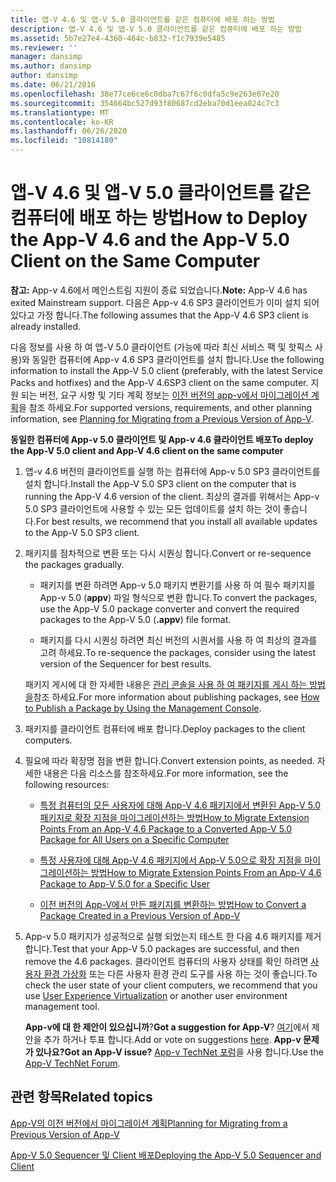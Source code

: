 ```yaml
---
title: 앱-V 4.6 및 앱-V 5.0 클라이언트를 같은 컴퓨터에 배포 하는 방법
description: 앱-V 4.6 및 앱-V 5.0 클라이언트를 같은 컴퓨터에 배포 하는 방법
ms.assetid: 5b7e27e4-4360-464c-b832-f1c7939e5485
ms.reviewer: ''
manager: dansimp
ms.author: dansimp
author: dansimp
ms.date: 06/21/2016
ms.openlocfilehash: 38e77ce6ce6c0dba7c67f6c0dfa5c9e263e07e20
ms.sourcegitcommit: 354664bc527d93f80687cd2eba70d1eea024c7c3
ms.translationtype: MT
ms.contentlocale: ko-KR
ms.lasthandoff: 06/26/2020
ms.locfileid: "10814180"
---
```

# <span data-ttu-id="e6927-103">앱-V 4.6 및 앱-V 5.0 클라이언트를 같은 컴퓨터에 배포 하는 방법</span><span class="sxs-lookup"><span data-stu-id="e6927-103">How to Deploy the App-V 4.6 and the App-V 5.0 Client on the Same Computer</span></span>

<span data-ttu-id="e6927-104">**참고:** App-v 4.6에서 메인스트림 지원이 종료 되었습니다.</span><span class="sxs-lookup"><span data-stu-id="e6927-104">**Note:** App-V 4.6 has exited Mainstream support.</span></span> <span data-ttu-id="e6927-105">다음은 App-v 4.6 SP3 클라이언트가 이미 설치 되어 있다고 가정 합니다.</span><span class="sxs-lookup"><span data-stu-id="e6927-105">The following assumes that the App-V 4.6 SP3 client is already installed.</span></span>

<span data-ttu-id="e6927-106">다음 정보를 사용 하 여 앱-V 5.0 클라이언트 (가능에 따라 최신 서비스 팩 및 핫픽스 사용)와 동일한 컴퓨터에 App-v 4.6 SP3 클라이언트를 설치 합니다.</span><span class="sxs-lookup"><span data-stu-id="e6927-106">Use the following information to install the App-V 5.0 client (preferably, with the latest Service Packs and hotfixes) and the App-V 4.6SP3 client on the same computer.</span></span> <span data-ttu-id="e6927-107">지원 되는 버전, 요구 사항 및 기타 계획 정보는 [이전 버전의 app-v에서 마이그레이션 계획](planning-for-migrating-from-a-previous-version-of-app-v.md)을 참조 하세요.</span><span class="sxs-lookup"><span data-stu-id="e6927-107">For supported versions, requirements, and other planning information, see [Planning for Migrating from a Previous Version of App-V](planning-for-migrating-from-a-previous-version-of-app-v.md).</span></span>

**<span data-ttu-id="e6927-108">동일한 컴퓨터에 App-v 5.0 클라이언트 및 App-v 4.6 클라이언트 배포</span><span class="sxs-lookup"><span data-stu-id="e6927-108">To deploy the App-V 5.0 client and App-V 4.6 client on the same computer</span></span>**

1.  <span data-ttu-id="e6927-109">앱-v 4.6 버전의 클라이언트를 실행 하는 컴퓨터에 App-v 5.0 SP3 클라이언트를 설치 합니다.</span><span class="sxs-lookup"><span data-stu-id="e6927-109">Install the App-V 5.0 SP3 client on the computer that is running the App-V 4.6 version of the client.</span></span> <span data-ttu-id="e6927-110">최상의 결과를 위해서는 App-v 5.0 SP3 클라이언트에 사용할 수 있는 모든 업데이트를 설치 하는 것이 좋습니다.</span><span class="sxs-lookup"><span data-stu-id="e6927-110">For best results, we recommend that you install all available updates to the App-V 5.0 SP3 client.</span></span>

2.  <span data-ttu-id="e6927-111">패키지를 점차적으로 변환 또는 다시 시퀀싱 합니다.</span><span class="sxs-lookup"><span data-stu-id="e6927-111">Convert or re-sequence the packages gradually.</span></span>

    -   <span data-ttu-id="e6927-112">패키지를 변환 하려면 App-v 5.0 패키지 변환기를 사용 하 여 필수 패키지를 App-v 5.0 (**appv**) 파일 형식으로 변환 합니다.</span><span class="sxs-lookup"><span data-stu-id="e6927-112">To convert the packages, use the App-V 5.0 package converter and convert the required packages to the App-V 5.0 (**.appv**) file format.</span></span>

    -   <span data-ttu-id="e6927-113">패키지를 다시 시퀀싱 하려면 최신 버전의 시퀀서를 사용 하 여 최상의 결과를 고려 하세요.</span><span class="sxs-lookup"><span data-stu-id="e6927-113">To re-sequence the packages, consider using the latest version of the Sequencer for best results.</span></span>

    <span data-ttu-id="e6927-114">패키지 게시에 대 한 자세한 내용은 [관리 콘솔을 사용 하 여 패키지를 게시 하는 방법을](how-to-publish-a-package-by-using-the-management-console-50.md)참조 하세요.</span><span class="sxs-lookup"><span data-stu-id="e6927-114">For more information about publishing packages, see [How to Publish a Package by Using the Management Console](how-to-publish-a-package-by-using-the-management-console-50.md).</span></span>

3.  <span data-ttu-id="e6927-115">패키지를 클라이언트 컴퓨터에 배포 합니다.</span><span class="sxs-lookup"><span data-stu-id="e6927-115">Deploy packages to the client computers.</span></span>

4.  <span data-ttu-id="e6927-116">필요에 따라 확장명 점을 변환 합니다.</span><span class="sxs-lookup"><span data-stu-id="e6927-116">Convert extension points, as needed.</span></span> <span data-ttu-id="e6927-117">자세한 내용은 다음 리소스를 참조하세요.</span><span class="sxs-lookup"><span data-stu-id="e6927-117">For more information, see the following resources:</span></span>

    -   [<span data-ttu-id="e6927-118">특정 컴퓨터의 모든 사용자에 대해 App-V 4.6 패키지에서 변환된 App-V 5.0 패키지로 확장 지점을 마이그레이션하는 방법</span><span class="sxs-lookup"><span data-stu-id="e6927-118">How to Migrate Extension Points From an App-V 4.6 Package to a Converted App-V 5.0 Package for All Users on a Specific Computer</span></span>](how-to-migrate-extension-points-from-an-app-v-46-package-to-a-converted-app-v-50-package-for-all-users-on-a-specific-computer.md)

    -   [<span data-ttu-id="e6927-119">특정 사용자에 대해 App-V 4.6 패키지에서 App-V 5.0으로 확장 지점을 마이그레이션하는 방법</span><span class="sxs-lookup"><span data-stu-id="e6927-119">How to Migrate Extension Points From an App-V 4.6 Package to App-V 5.0 for a Specific User</span></span>](how-to-migrate-extension-points-from-an-app-v-46-package-to-app-v-50-for-a-specific-user.md)

    -   [<span data-ttu-id="e6927-120">이전 버전의 App-V에서 만든 패키지를 변환하는 방법</span><span class="sxs-lookup"><span data-stu-id="e6927-120">How to Convert a Package Created in a Previous Version of App-V</span></span>](how-to-convert-a-package-created-in-a-previous-version-of-app-v.md)

5.  <span data-ttu-id="e6927-121">App-v 5.0 패키지가 성공적으로 실행 되었는지 테스트 한 다음 4.6 패키지를 제거 합니다.</span><span class="sxs-lookup"><span data-stu-id="e6927-121">Test that your App-V 5.0 packages are successful, and then remove the 4.6 packages.</span></span> <span data-ttu-id="e6927-122">클라이언트 컴퓨터의 사용자 상태를 확인 하려면 [사용자 환경 가상화](https://technet.microsoft.com/library/dn458947.aspx) 또는 다른 사용자 환경 관리 도구를 사용 하는 것이 좋습니다.</span><span class="sxs-lookup"><span data-stu-id="e6927-122">To check the user state of your client computers, we recommend that you use [User Experience Virtualization](https://technet.microsoft.com/library/dn458947.aspx) or another user environment management tool.</span></span>

    <span data-ttu-id="e6927-123">**App-v에 대 한 제안이 있으십니까**?</span><span class="sxs-lookup"><span data-stu-id="e6927-123">**Got a suggestion for App-V**?</span></span> <span data-ttu-id="e6927-124">[여기](http://appv.uservoice.com/forums/280448-microsoft-application-virtualization)에서 제안을 추가 하거나 투표 합니다.</span><span class="sxs-lookup"><span data-stu-id="e6927-124">Add or vote on suggestions [here](http://appv.uservoice.com/forums/280448-microsoft-application-virtualization).</span></span> **<span data-ttu-id="e6927-125">App-v 문제가 있나요?</span><span class="sxs-lookup"><span data-stu-id="e6927-125">Got an App-V issue?</span></span>** <span data-ttu-id="e6927-126">[App-v TechNet 포럼](https://social.technet.microsoft.com/Forums/home?forum=mdopappv)을 사용 합니다.</span><span class="sxs-lookup"><span data-stu-id="e6927-126">Use the [App-V TechNet Forum](https://social.technet.microsoft.com/Forums/home?forum=mdopappv).</span></span>

## <span data-ttu-id="e6927-127">관련 항목</span><span class="sxs-lookup"><span data-stu-id="e6927-127">Related topics</span></span>


[<span data-ttu-id="e6927-128">App-V의 이전 버전에서 마이그레이션 계획</span><span class="sxs-lookup"><span data-stu-id="e6927-128">Planning for Migrating from a Previous Version of App-V</span></span>](planning-for-migrating-from-a-previous-version-of-app-v.md)

[<span data-ttu-id="e6927-129">App-V 5.0 Sequencer 및 Client 배포</span><span class="sxs-lookup"><span data-stu-id="e6927-129">Deploying the App-V 5.0 Sequencer and Client</span></span>](deploying-the-app-v-50-sequencer-and-client.md)

 

 





